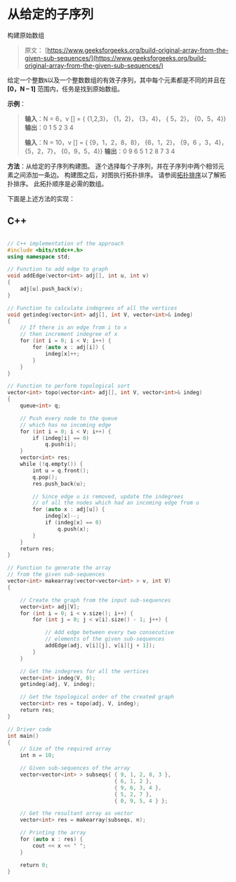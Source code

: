 # 从给定的子序列

构建原始数组

> 原文： [https://www.geeksforgeeks.org/build-original-array-from-the-given-sub-sequences/](https://www.geeksforgeeks.org/build-original-array-from-the-given-sub-sequences/)

给定一个整数`N`以及一个整数数组的有效子序列，其中每个元素都是不同的并且在 **[0，N – 1]** 范围内，任务是找到原始数组。

**示例**：

> **输入**：N = 6，v [] = {
> {1,2,3}，
> {1，2}，
> {3，4}，
> { 5，2}，
> {0，5，4}}
> **输出**：0 1 5 2 3 4
> 
> **输入**：N = 10，v [] = {
> {9，1，2，8，8}，
> {6，1，2}，
> {9，6 ，3，4}，
> {5，2，7}，
> {0，9，5，4}}
> **输出**：0 9 6 5 1 2 8 7 3 4

**方法**：从给定的子序列构建图。 逐个选择每个子序列，并在子序列中两个相邻元素之间添加一条边。 构建图之后，对图执行拓扑排序。
请参阅[拓扑排序](https://www.geeksforgeeks.org/topological-sorting-indegree-based-solution/)以了解拓扑排序。 此拓扑顺序是必需的数组。

下面是上述方法的实现：

## C++

```cpp

// C++ implementation of the approach 
#include <bits/stdc++.h> 
using namespace std; 

// Function to add edge to graph 
void addEdge(vector<int> adj[], int u, int v) 
{ 
    adj[u].push_back(v); 
} 

// Function to calculate indegrees of all the vertices 
void getindeg(vector<int> adj[], int V, vector<int>& indeg) 
{ 
    // If there is an edge from i to x 
    // then increment indegree of x 
    for (int i = 0; i < V; i++) { 
        for (auto x : adj[i]) { 
            indeg[x]++; 
        } 
    } 
} 

// Function to perform topological sort 
vector<int> topo(vector<int> adj[], int V, vector<int>& indeg) 
{ 
    queue<int> q; 

    // Push every node to the queue 
    // which has no incoming edge 
    for (int i = 0; i < V; i++) { 
        if (indeg[i] == 0) 
            q.push(i); 
    } 
    vector<int> res; 
    while (!q.empty()) { 
        int u = q.front(); 
        q.pop(); 
        res.push_back(u); 

        // Since edge u is removed, update the indegrees 
        // of all the nodes which had an incoming edge from u 
        for (auto x : adj[u]) { 
            indeg[x]--; 
            if (indeg[x] == 0) 
                q.push(x); 
        } 
    } 
    return res; 
} 

// Function to generate the array 
// from the given sub-sequences 
vector<int> makearray(vector<vector<int> > v, int V) 
{ 

    // Create the graph from the input sub-sequences 
    vector<int> adj[V]; 
    for (int i = 0; i < v.size(); i++) { 
        for (int j = 0; j < v[i].size() - 1; j++) { 

            // Add edge between every two consecutive 
            // elements of the given sub-sequences 
            addEdge(adj, v[i][j], v[i][j + 1]); 
        } 
    } 

    // Get the indegrees for all the vertices 
    vector<int> indeg(V, 0); 
    getindeg(adj, V, indeg); 

    // Get the topological order of the created graph 
    vector<int> res = topo(adj, V, indeg); 
    return res; 
} 

// Driver code 
int main() 
{ 
    // Size of the required array 
    int n = 10; 

    // Given sub-sequences of the array 
    vector<vector<int> > subseqs{ { 9, 1, 2, 8, 3 }, 
                                  { 6, 1, 2 }, 
                                  { 9, 6, 3, 4 }, 
                                  { 5, 2, 7 }, 
                                  { 0, 9, 5, 4 } }; 

    // Get the resultant array as vector 
    vector<int> res = makearray(subseqs, n); 

    // Printing the array 
    for (auto x : res) { 
        cout << x << " "; 
    } 

    return 0; 
} 

```